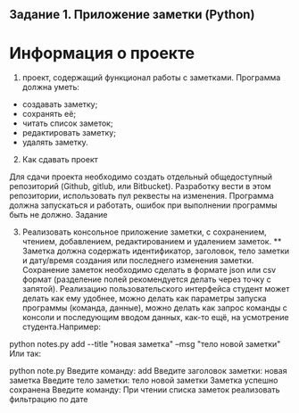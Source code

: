 ## Задание 1. Приложение заметки (Python)
# Информация о проекте
1. проект, содержащий функционал работы с заметками.
Программа должна уметь:
* создавать заметку; 
* сохранять её; 
* читать список заметок;
* редактировать заметку; 
* удалять заметку.

2. Как сдавать проект

Для сдачи проекта необходимо создать отдельный общедоступный
репозиторий (Github, gitlub, или Bitbucket). Разработку вести в этом
репозитории, использовать пул реквесты на изменения. Программа должна
запускаться и работать, ошибок при выполнении программы быть не должно.
Задание

3. Реализовать консольное приложение заметки, с сохранением, чтением,
добавлением, редактированием и удалением заметок. 
** Заметка должна
содержать идентификатор, заголовок, тело заметки и дату/время создания или
последнего изменения заметки. Сохранение заметок необходимо сделать в
формате json или csv формат (разделение полей рекомендуется делать через
точку с запятой). 
Реализацию пользовательского интерфейса студент может
делать как ему удобнее, можно делать как параметры запуска программы
(команда, данные), можно делать как запрос команды с консоли и
последующим вводом данных, как-то ещё, на усмотрение студента.Например:

python notes.py add --title "новая заметка" –msg "тело новой заметки"
Или так:

python note.py
Введите команду: add
Введите заголовок заметки: новая заметка
Введите тело заметки: тело новой заметки
Заметка успешно сохранена
Введите команду:
При чтении списка заметок реализовать фильтрацию по дате